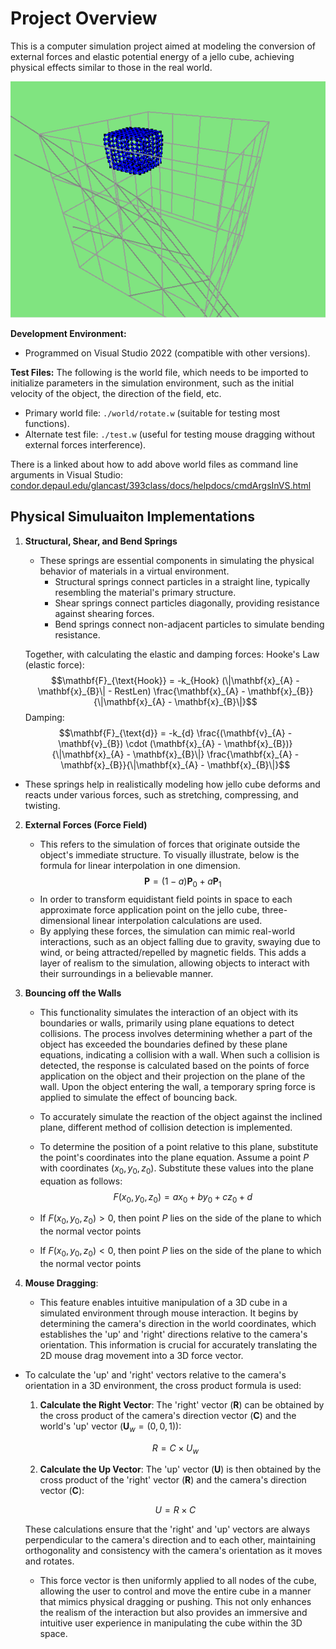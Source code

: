 # Project Overview

This is a computer simulation project aimed at modeling the conversion of external forces and elastic potential energy of a jello cube, achieving physical effects similar to those in the real world.


![Alt text for my GIF](https://github.com/Jonohan/OpenGL_JelloCube_Simulation/blob/main/image/CubeAnime.gif)


**Development Environment:**
- Programmed on Visual Studio 2022 (compatible with other versions).

**Test Files:**
The following is the world file, which needs to be imported to initialize parameters in the simulation environment, such as the initial velocity of the object, the direction of the field, etc.

- Primary world file: `./world/rotate.w` (suitable for testing most functions).
- Alternate test file: `./test.w` (useful for testing mouse dragging without external forces interference).

There is a linked about how to add above world files as command line arguments in Visual Studio:
[condor.depaul.edu/glancast/393class/docs/helpdocs/cmdArgsInVS.html](https://condor.depaul.edu/glancast/393class/docs/helpdocs/cmdArgsInVS.html)

## Physical Simuluaiton Implementations

1. **Structural, Shear, and Bend Springs**
   - These springs are essential components in simulating the physical behavior of materials in a virtual environment. 
	   - Structural springs connect particles in a straight line, typically resembling the material's primary structure. 
	   - Shear springs connect particles diagonally, providing resistance against shearing forces. 
	   - Bend springs connect non-adjacent particles to simulate bending resistance. 
	
	Together, with calculating the elastic and damping forces:
	Hooke's Law (elastic force): $$\mathbf{F}_{\text{Hook}} = -k_{Hook} (\|\mathbf{x}_{A} - \mathbf{x}_{B}\| - RestLen) \frac{\mathbf{x}_{A} - \mathbf{x}_{B}}{\|\mathbf{x}_{A} - \mathbf{x}_{B}\|}$$
	Damping:
	 $$\mathbf{F}_{\text{d}} = -k_{d} \frac{(\mathbf{v}_{A} - \mathbf{v}_{B}) \cdot (\mathbf{x}_{A} - \mathbf{x}_{B})}{\|\mathbf{x}_{A} - \mathbf{x}_{B}\|} \frac{\mathbf{x}_{A} - \mathbf{x}_{B}}{\|\mathbf{x}_{A} - \mathbf{x}_{B}\|}$$
- These springs help in realistically modeling how jello cube deforms and reacts under various forces, such as stretching, compressing, and twisting.

2. **External Forces (Force Field)**
   - This refers to the simulation of forces that originate outside the object's immediate structure. To visually illustrate, below is the formula for linear interpolation in one dimension. 
$$
\mathbf{P} = (1 - a) \mathbf{P}_0 + a \mathbf{P}_1
$$
   - In order to transform equidistant field points in space to each approximate force application point on the jello cube, three-dimensional linear interpolation calculations are used.
   - By applying these forces, the simulation can mimic real-world interactions, such as an object falling due to gravity, swaying due to wind, or being attracted/repelled by magnetic fields. This adds a layer of realism to the simulation, allowing objects to interact with their surroundings in a believable manner.

3. **Bouncing off the Walls**
   - This functionality simulates the interaction of an object with its boundaries or walls, primarily using plane equations to detect collisions. The process involves determining whether a part of the object has exceeded the boundaries defined by these plane equations, indicating a collision with a wall. When such a collision is detected, the response is calculated based on the points of force application on the object and their projection on the plane of the wall. Upon the object entering the wall, a temporary spring force is applied to simulate the effect of bouncing back.
   
   - To accurately simulate the reaction of the object against the inclined plane, different method of collision detection is implemented. 
   - To determine the position of a point relative to this plane, substitute the point's coordinates into the plane equation. Assume a point $P$ with coordinates $(x_0, y_0, z_0)$. Substitute these values into the plane equation as follows: 
   $$F(x_0,y_0,z_0) = ax_0 + by_0 + cz_0 + d $$
	- If $F(x_0,y_0,z_0) > 0$, then point $P$ lies on the side of the plane to which the normal vector points
	- If $F(x_0,y_0,z_0) < 0$, then point $P$ lies on the side of the plane to which the normal vector points
   
4. **Mouse Dragging**: 
   - This feature enables intuitive manipulation of a 3D cube in a simulated environment through mouse interaction. It begins by determining the camera's direction in the world coordinates, which establishes the 'up' and 'right' directions relative to the camera's orientation. This information is crucial for accurately translating the 2D mouse drag movement into a 3D force vector. 
- To calculate the 'up' and 'right' vectors relative to the camera's orientation in a 3D environment, the cross product formula is used:

	1. **Calculate the Right Vector**:
	   The 'right' vector $(\mathbf{R})$ can be obtained by the cross product of the camera's direction vector $(\mathbf{C})$ and the world's 'up' vector $(\mathbf{U}_w = (0, 0, 1))$:
		
	$$
	R = C \times U_w
	$$

	
	2. **Calculate the Up Vector**:
	   The 'up' vector $(\mathbf{U})$ is then obtained by the cross product of the 'right' vector $(\mathbf{R})$ and the camera's direction vector $(\mathbf{C})$:
		
	$$
	U = R \times C
	$$

	
	These calculations ensure that the 'right' and 'up' vectors are always perpendicular to the camera's direction and to each other, maintaining orthogonality and consistency with the camera's orientation as it moves and rotates.

   
   - This force vector is then uniformly applied to all nodes of the cube, allowing the user to control and move the entire cube in a manner that mimics physical dragging or pushing. This not only enhances the realism of the interaction but also provides an immersive and intuitive user experience in manipulating the cube within the 3D space.
